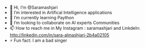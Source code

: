 - 👋 Hi, I’m @Saramashjari
- 👀 I’m interested in Artifical Intelligence applications
- 🌱 I’m currently learning Paython
- 💞️ I’m looking to collaborate on AI experts Communities
- 📫 How to reach me in My Instagram : saramashjari and LinkdeIn: http://linkedin.com/in/sara-almashjari-2b4a02105
- ⚡ Fun fact: I am a bad singer 

<!---
Saramashjari/Saramashjari is a ✨ special ✨ repository because its `README.md` (this file) appears on your GitHub profile.
You can click the Preview link to take a look at your changes.
--->
